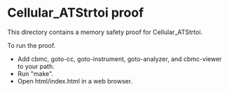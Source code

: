 Cellular_ATStrtoi proof
==============

This directory contains a memory safety proof for Cellular_ATStrtoi.

To run the proof.
* Add cbmc, goto-cc, goto-instrument, goto-analyzer, and cbmc-viewer
  to your path.
* Run "make".
* Open html/index.html in a web browser.